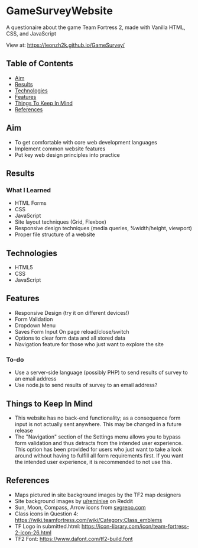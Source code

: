 # GameSurveyWebsite

A questionaire about the game Team Fortress 2, made with Vanilla HTML, CSS, and JavaScript

View at: https://leonzh2k.github.io/GameSurvey/

## Table of Contents
* [Aim](#aim)
* [Results](#results)
* [Technologies](#technologies)
* [Features](#features)
* [Things To Keep In Mind](#Things-To-Keep-In-Mind)
* [References](#references)



## Aim
* To get comfortable with core web development languages
* Implement common website features
* Put key web design principles into practice

## Results
### What I Learned
* HTML Forms
* CSS
* JavaScript
* Site layout techniques (Grid, Flexbox)
* Responsive design techniques (media queries, %width/height, viewport)
* Proper file structure of a website


## Technologies
* HTML5
* CSS
* JavaScript


## Features
* Responsive Design (try it on different devices!)
* Form Validation 
* Dropdown Menu
* Saves Form Input On page reload/close/switch
* Options to clear form data and all stored data
* Navigation feature for those who just want to explore the site

### To-do
* Use a server-side language (possibly PHP) to send results of survey to an email address
* Use node.js to send results of survey to an email address?

## Things to Keep In Mind
* This website has no back-end functionality; as a consequence form input is not actually sent anywhere. This may be changed in a future release
* The "Navigation" section of the Settings menu allows you to bypass form validation and thus detracts from the intended user experience. This option has been provided for users who just want to take a look around without having to fulfill all form requirements first. If you want the intended user experience, it is recommended to not use this.

## References
* Maps pictured in site background images by the TF2 map designers
* Site background images by [u/reminixe](https://www.reddit.com/user/reminixe/) on Reddit
* Sun, Moon, Compass, Arrow icons from [svgrepo.com](svgrepo.com)
* Class icons in Question 4: https://wiki.teamfortress.com/wiki/Category:Class_emblems
* TF Logo in submitted.html: https://icon-library.com/icon/team-fortress-2-icon-26.html
* TF2 Font: https://www.dafont.com/tf2-build.font
 
